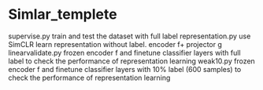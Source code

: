 # Simlar_templete
supervise.py           train and test the dataset with full label
representation.py          use SimCLR learn representation without label.  encoder f+ projector g
linearvalidate.py frozen encoder f and finetune classifier layers with full label to check the performance of representation learning
weak10.py frozen encoder f and finetune classifier layers with 10% label (600 samples) to check the performance of representation learning
